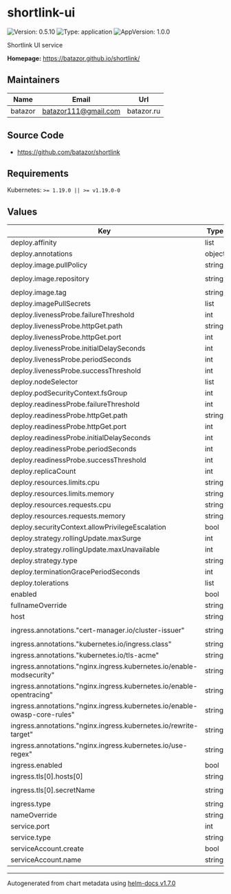 # shortlink-ui

![Version: 0.5.10](https://img.shields.io/badge/Version-0.5.10-informational?style=flat-square) ![Type: application](https://img.shields.io/badge/Type-application-informational?style=flat-square) ![AppVersion: 1.0.0](https://img.shields.io/badge/AppVersion-1.0.0-informational?style=flat-square)

Shortlink UI service

**Homepage:** <https://batazor.github.io/shortlink/>

## Maintainers

| Name | Email | Url |
| ---- | ------ | --- |
| batazor | batazor111@gmail.com | batazor.ru |

## Source Code

* <https://github.com/batazor/shortlink>

## Requirements

Kubernetes: `>= 1.19.0 || >= v1.19.0-0`

## Values

| Key | Type | Default | Description |
|-----|------|---------|-------------|
| deploy.affinity | list | `[]` |  |
| deploy.annotations | object | `{}` |  |
| deploy.image.pullPolicy | string | `"IfNotPresent"` |  |
| deploy.image.repository | string | `"batazor/shortlink-ui-next"` |  |
| deploy.image.tag | string | `"latest"` |  |
| deploy.imagePullSecrets | list | `[]` |  |
| deploy.livenessProbe.failureThreshold | int | `1` |  |
| deploy.livenessProbe.httpGet.path | string | `"/"` |  |
| deploy.livenessProbe.httpGet.port | int | `80` |  |
| deploy.livenessProbe.initialDelaySeconds | int | `15` |  |
| deploy.livenessProbe.periodSeconds | int | `30` |  |
| deploy.livenessProbe.successThreshold | int | `1` |  |
| deploy.nodeSelector | list | `[]` |  |
| deploy.podSecurityContext.fsGroup | int | `1000` |  |
| deploy.readinessProbe.failureThreshold | int | `30` |  |
| deploy.readinessProbe.httpGet.path | string | `"/"` |  |
| deploy.readinessProbe.httpGet.port | int | `80` |  |
| deploy.readinessProbe.initialDelaySeconds | int | `15` |  |
| deploy.readinessProbe.periodSeconds | int | `30` |  |
| deploy.readinessProbe.successThreshold | int | `1` |  |
| deploy.replicaCount | int | `1` |  |
| deploy.resources.limits.cpu | string | `"100m"` |  |
| deploy.resources.limits.memory | string | `"128Mi"` |  |
| deploy.resources.requests.cpu | string | `"10m"` |  |
| deploy.resources.requests.memory | string | `"32Mi"` |  |
| deploy.securityContext.allowPrivilegeEscalation | bool | `false` |  |
| deploy.strategy.rollingUpdate.maxSurge | int | `1` |  |
| deploy.strategy.rollingUpdate.maxUnavailable | int | `0` |  |
| deploy.strategy.type | string | `"RollingUpdate"` |  |
| deploy.terminationGracePeriodSeconds | int | `90` |  |
| deploy.tolerations | list | `[]` |  |
| enabled | bool | `true` |  |
| fullnameOverride | string | `""` |  |
| host | string | `"shortlink.ddns.net"` |  |
| ingress.annotations."cert-manager.io/cluster-issuer" | string | `"cert-manager-production"` |  |
| ingress.annotations."kubernetes.io/ingress.class" | string | `"nginx"` |  |
| ingress.annotations."kubernetes.io/tls-acme" | string | `"true"` |  |
| ingress.annotations."nginx.ingress.kubernetes.io/enable-modsecurity" | string | `"true"` |  |
| ingress.annotations."nginx.ingress.kubernetes.io/enable-opentracing" | string | `"true"` |  |
| ingress.annotations."nginx.ingress.kubernetes.io/enable-owasp-core-rules" | string | `"true"` |  |
| ingress.annotations."nginx.ingress.kubernetes.io/rewrite-target" | string | `"/$2"` |  |
| ingress.annotations."nginx.ingress.kubernetes.io/use-regex" | string | `"true"` |  |
| ingress.enabled | bool | `false` |  |
| ingress.tls[0].hosts[0] | string | `"shortlink.ddns.net"` |  |
| ingress.tls[0].secretName | string | `"shortlink-ingress-tls"` |  |
| ingress.type | string | `"nginx"` |  |
| nameOverride | string | `""` |  |
| service.port | int | `80` |  |
| service.type | string | `"ClusterIP"` |  |
| serviceAccount.create | bool | `true` |  |
| serviceAccount.name | string | `"shortlink"` |  |

----------------------------------------------
Autogenerated from chart metadata using [helm-docs v1.7.0](https://github.com/norwoodj/helm-docs/releases/v1.7.0)
